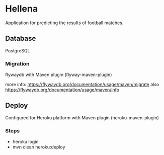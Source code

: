 # Hellena

Application for predicting the results of football matches.

## Database

PostgreSQL

### Migration

flywaydb with Maven plugin (flyway-maven-plugin)

more info: https://flywaydb.org/documentation/usage/maven/migrate
also
https://flywaydb.org/documentation/usage/maven/info

## Deploy

Configured for Heroku platform with Maven plugin (heroku-maven-plugin)

### Steps
* heroku login
* mvn clean heroku:deploy
